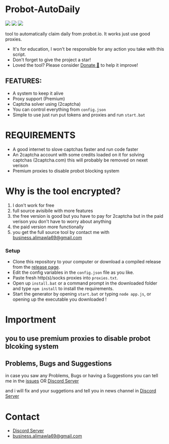 # Probot-AutoDaily
  <a href="https://github.com/alimawla69/Probot-AutoDaily/"><img src="https://img.shields.io/github/last-commit/alimawla69/Probot-AutoDaily?style=flat" /></a>
  <a href="https://github.com/Probot-AutoDaily/stargazers"><img src="https://img.shields.io/github/stars/alimawla69/Probot-AutoDaily?style=flat" /></a>
  <a href="https://github.com/Probot-AutoDaily"><img src="https://visitor-badge.laobi.icu/badge?page_id=alimawla69.Probot-AutoDaily" /></a>
 
 tool to automatically claim daily from probot.io.
 It works just use good proxies.

* It's for education, I won't be responsible for any action you take with this script.
* Don't forget to give the project a star!
* Loved the tool? Please consider [Donate 💸](https://www.patreon.com/alimawla69) to help it improve!
## FEATURES:
- A system to keep it alive
- Proxy support (Premium)
- Captcha solver using (2captcha)
- You can control everything from `config.json`
- Simple to use just run put tokens and proxies and run `start.bat`

# REQUIREMENTS
- A good internet to slove captchas faster and run code faster
- An 2captcha account with some credits loaded on it for solving captchas (2captcha.com) this will probably be removed on nexet verison 
- Premium proxies to disable probot blocking system

# Why is the tool encrypted?
1. I don't work for free 
2. full source avisibile with more features
3. the free version is good but you have to pay for 2captcha but in the paid verison you don't have to worry about anything
4. the paid version more functionally
5. you get the full source tool by contact me with business.alimawla69@gmail.com

### Setup
* Clone this repository to your computer or download a compiled release from the [release page](https://github.com/alimawla69/Probot-AutoDaily/releases).
* Edit the config variables in the `config.json` file as you like.
* Paste fresh http(s)/socks proxies into `proxies.txt`.
* Open up `install.bat` or a command prompt in the downloaded folder and type `npm install` to install the requirements.
* Start the generator by opening `start.bat` or typing `node app.js`, or opening up the executable you downloaded !

# Importment
## you to use premium proxies to disable probot blcoking system

## Problems, Bugs and Suggestions

in case you saw any Problems, Bugs or having a Suggestions you can  tell me in the [issues](https://github.com/alimawla69/Probot-AutoDaily/issues/new) OR [Discord Server](https://discord.gg/HFZRWUC)

and i will fix and your suggetions and tell you in news channel in [Discord Server](https://discord.gg/HFZRWUC)

# Contact
- [Discord Server](https://discord.gg/HFZRWUC)
- [business.alimawla69@gmail.com](mailto:business.alimawla69@gmail.com)
